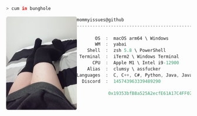 ```zsh
> cum in bunghole
```

<img align="left" src="https://github.com/mommyissues/mommyissues/blob/main/assets/image.png" alt="logo" width="192.5"/> 

```csharp
mommyissues@github
-------------------------------------------------------------------------

       OS  :  macOS arm64 \ Windows
       WM  :  yabai
    Shell  :  zsh 5.8 \ PowerShell
 Terminal  :  iTerm2 \ Windows Terminal
      CPU  :  Apple M1 \ Intel i9-12900
    Alias  :  clumsy \ assfucker
Languages  :  C, C++, C#, Python, Java, Javascript, CSS\SCSS\SASS, PHP
  Discord  :  145743963339489290
  
            0x19353bfB8a525A2ecfE61A17C4FF075a403a010B
```
